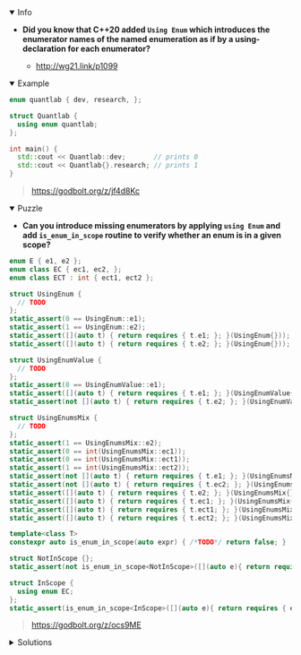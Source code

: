 <details open><summary>Info</summary><p>

* **Did you know that C++20 added `Using Enum` which introduces the enumerator names of the named enumeration as if by a using-declaration for each enumerator?**

  * http://wg21.link/p1099

</p></details><details open><summary>Example</summary><p>

```cpp
enum quantlab { dev, research, };

struct Quantlab {
  using enum quantlab;
};

int main() {
  std::cout << Quantlab::dev;       // prints 0
  std::cout << Quantlab{}.research; // prints 1
}
```

> https://godbolt.org/z/jf4d8Kc

</p></details><details open><summary>Puzzle</summary><p>

* **Can you introduce missing enumerators by applying `using Enum` and add `is_enum_in_scope` routine to verify whether an enum is in a given scope?**

```cpp
enum E { e1, e2 };
enum class EC { ec1, ec2, };
enum class ECT : int { ect1, ect2 };

struct UsingEnum {
  // TODO
};
static_assert(0 == UsingEnum::e1);
static_assert(1 == UsingEnum::e2);
static_assert([](auto t) { return requires { t.e1; }; }(UsingEnum{}));
static_assert([](auto t) { return requires { t.e2; }; }(UsingEnum{}));

struct UsingEnumValue {
  // TODO
};
static_assert(0 == UsingEnumValue::e1);
static_assert([](auto t) { return requires { t.e1; }; }(UsingEnumValue{}));
static_assert(not [](auto t) { return requires { t.e2; }; }(UsingEnumValue{}));

struct UsingEnumsMix {
  // TODO
};
static_assert(1 == UsingEnumsMix::e2);
static_assert(0 == int(UsingEnumsMix::ec1));
static_assert(0 == int(UsingEnumsMix::ect1));
static_assert(1 == int(UsingEnumsMix::ect2));
static_assert(not [](auto t) { return requires { t.e1; }; }(UsingEnumsMix{}));
static_assert(not [](auto t) { return requires { t.ec2; }; }(UsingEnumsMix{}));
static_assert([](auto t) { return requires { t.e2; }; }(UsingEnumsMix{}));
static_assert([](auto t) { return requires { t.ec1; }; }(UsingEnumsMix{}));
static_assert([](auto t) { return requires { t.ect1; }; }(UsingEnumsMix{}));
static_assert([](auto t) { return requires { t.ect2; }; }(UsingEnumsMix{}));

template<class T>
constexpr auto is_enum_in_scope(auto expr) { /*TODO*/ return false; }

struct NotInScope {};
static_assert(not is_enum_in_scope<NotInScope>([](auto e){ return requires { e.ec1; }; }));

struct InScope {
  using enum EC;
};
static_assert(is_enum_in_scope<InScope>([](auto e){ return requires { e.ec1; }; }));
```

> https://godbolt.org/z/ocs9ME

</p></details><details><summary>Solutions</summary><p>

```cpp
enum E { e1, e2 };
enum class EC { ec1, ec2, };
enum class ECT : int { ect1, ect2 };

struct UsingEnum {
  using enum E;
};
static_assert(0 == UsingEnum::e1);
static_assert(1 == UsingEnum::e2);
static_assert([](auto t) { return requires { t.e1; }; }(UsingEnum{}));
static_assert([](auto t) { return requires { t.e2; }; }(UsingEnum{}));

struct UsingEnumValue {
    using E::e1;
};
static_assert(0 == UsingEnumValue::e1);
static_assert([](auto t) { return requires { t.e1; }; }(UsingEnumValue{}));
static_assert(not [](auto t) { return requires { t.e2; }; }(UsingEnumValue{}));

struct UsingEnumsMix {
    using E::e2;
    using EC::ec1;
    using enum ECT;
};
static_assert(1 == UsingEnumsMix::e2);
static_assert(0 == int(UsingEnumsMix::ec1));
static_assert(0 == int(UsingEnumsMix::ect1));
static_assert(1 == int(UsingEnumsMix::ect2));
static_assert(not [](auto t) { return requires { t.e1; }; }(UsingEnumsMix{}));
static_assert(not [](auto t) { return requires { t.ec2; }; }(UsingEnumsMix{}));
static_assert([](auto t) { return requires { t.e2; }; }(UsingEnumsMix{}));
static_assert([](auto t) { return requires { t.ec1; }; }(UsingEnumsMix{}));
static_assert([](auto t) { return requires { t.ect1; }; }(UsingEnumsMix{}));
static_assert([](auto t) { return requires { t.ect2; }; }(UsingEnumsMix{}));

template<class T>
constexpr auto is_enum_in_scope(auto expr) { return expr(T{}); }

struct NotInScope {};
static_assert(not is_enum_in_scope<NotInScope>([](auto e){ return requires { e.ec1; }; }));

struct InScope {
  using enum EC;
};
static_assert(is_enum_in_scope<InScope>([](auto e){ return requires { e.ec1; }; }));
```

> https://godbolt.org/z/5ez7K4

</p></details>
